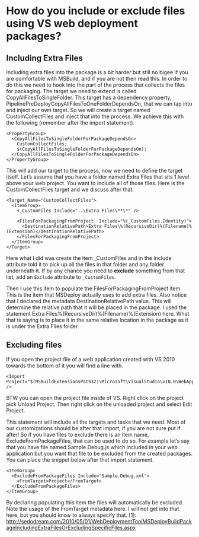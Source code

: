 # How do you include or exclude files using VS web deployment packages?

## Including Extra Files

Including extra files into the package is a bit harder but still no bigee if you are comfortable with MSBuild, and if you are not then read this.  In order to do this we need to hook into the part of the process that collects the files for packaging. The target we need to extend is called CopyAllFilesToSingleFolder. This target has a dependency property, PipelinePreDeployCopyAllFilesToOneFolderDependsOn, that we can tap into and inject our own target. So we will create a target named CustomCollectFiles and inject that into the process. We achieve this with the following (remember after the import statement).

    <PropertyGroup>
      <CopyAllFilesToSingleFolderForPackageDependsOn>
        CustomCollectFiles;
        $(CopyAllFilesToSingleFolderForPackageDependsOn);
      </CopyAllFilesToSingleFolderForPackageDependsOn>
    </PropertyGroup>

This will add our target to the process, now we need to define the target itself. Let’s assume that you have a folder named Extra Files that sits 1 level above your web project. You want to include all of those files. Here is the CustomCollectFiles target and we discuss after that.

    <Target Name="CustomCollectFiles">
      <ItemGroup>
        <_CustomFiles Include="..\Extra Files\**\*" />
    
        <FilesForPackagingFromProject  Include="%(_CustomFiles.Identity)">
          <DestinationRelativePath>Extra Files\%(RecursiveDir)%(Filename)%(Extension)</DestinationRelativePath>
        </FilesForPackagingFromProject>
      </ItemGroup>
    </Target>

Here what I did was create the item _CustomFiles and in the Include attribute told it to pick up all the files in that folder and any folder underneath it. If by any chance you need to <b>exclude</b> something from that list, add an `Exclude` attribute to `_CustomFiles`.

Then I use this item to populate the FilesForPackagingFromProject item. This is the item that MSDeploy actually uses to add extra files. Also notice that I declared the metadata DestinationRelativePath value. This will determine the relative path that it will be placed in the package. I used the statement Extra Files%(RecursiveDir)%(Filename)%(Extension) here. What that is saying is to place it in the same relative location in the package as it is under the Extra Files folder.

## Excluding files

If you open the project file of a web application created with VS 2010 towards the bottom of it you will find a line with.

    <Import Project="$(MSBuildExtensionsPath32)\Microsoft\VisualStudio\v10.0\WebApplications\Microsoft.WebApplication.targets" />

BTW you can open the project file inside of VS. Right click on the project pick Unload Project. Then right click on the unloaded project and select Edit Project.

This statement will include all the targets and tasks that we need. Most of our customizations should be after that import, if you are not sure put if after! So if you have files to exclude there is an item name, ExcludeFromPackageFiles, that can be used to do so. For example let’s say that you have file named Sample.Debug.js which included in your web application but you want that file to be excluded from the created packages. You can place the snippet below after that import statement.

    <ItemGroup>
      <ExcludeFromPackageFiles Include="Sample.Debug.xml">
        <FromTarget>Project</FromTarget>
      </ExcludeFromPackageFiles>
    </ItemGroup>

By declaring populating this item the files will automatically be excluded. Note the usage of the FromTarget metadata here. I will not get into that here, but you should know to always specify that.
  [1]: http://sedodream.com/2010/05/01/WebDeploymentToolMSDeployBuildPackageIncludingExtraFilesOrExcludingSpecificFiles.aspx